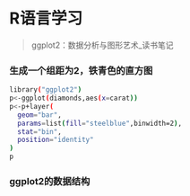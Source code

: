 # R语言学习

> ggplot2：数据分析与图形艺术_读书笔记

### 生成一个组距为2，铁青色的直方图 

``` bash
library("ggplot2")
p<-ggplot(diamonds,aes(x=carat))
p<-p+layer(
  geom="bar",
  params=list(fill="steelblue",binwidth=2),
  stat="bin",
  position="identity"
)
p

```

### ggplot2的数据结构 

``` bash


```


